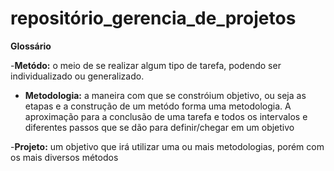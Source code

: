 # repositório_gerencia_de_projetos
**Glossário**

-**Metódo:** o meio de se realizar algum tipo de tarefa, podendo ser individualizado ou generalizado. 

- **Metodologia:** a maneira com que se constróium objetivo, ou seja as etapas e a construção de um metódo forma uma metodologia. A aproximação para a conclusão de uma tarefa e todos os intervalos e diferentes passos que se dão para definir/chegar em um objetivo

-**Projeto:** um objetivo que irá utilizar uma ou mais metodologias, porém com os mais diversos métodos
